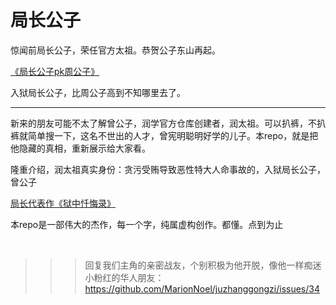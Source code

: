 # 局长公子

惊闻前局长公子，荣任官方太祖。恭贺公子东山再起。

[《局长公子pk周公子》](/%E5%B1%80%E9%95%BF%E5%85%AC%E5%AD%90pk%E5%91%A8%E5%85%AC%E5%AD%90.md)

入狱局长公子，比周公子高到不知哪里去了。

--------------

新来的朋友可能不太了解曾公子，润学官方仓库创建者，润太祖。可以扒裤，不扒裤就简单搜一下，这名不世出的人才，曾宪明聪明好学的儿子。本repo，就是把他隐藏的真相，重新展示给大家看。

隆重介绍，润太祖真实身份：贪污受贿导致恶性特大人命事故的，入狱局长公子，曾公子 

[局长代表作《狱中忏悔录》](/曾宪明局长代表作《狱中忏悔录》.md)

本repo是一部伟大的杰作，每一个字，纯属虚构创作。都懂。点到为止

</br>

>>>回复我们主角的亲密战友，个别积极为他开脱，像他一样痴迷小粉红的华人朋友：https://github.com/MarionNoel/juzhanggongzi/issues/34
